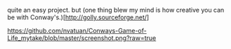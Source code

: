 quite an easy project. but (one thing blew my mind is how creative you can be with Conway's.)[http://golly.sourceforge.net/]

https://github.com/nvatuan/Conways-Game-of-Life_mytake/blob/master/screenshot.png?raw=true
